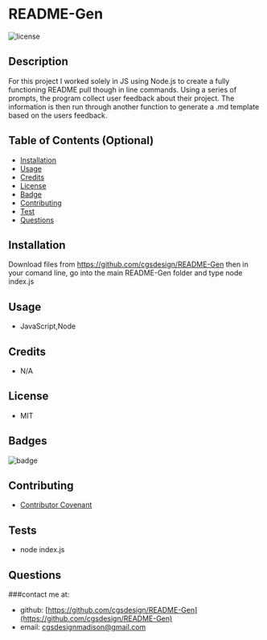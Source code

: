 

# README-Gen
![license](https://img.shields.io/badge/MIT-License-brightgreen)

## Description 

For this project I worked solely in JS using Node.js to create a fully functioning README pull though in line commands. Using a series of prompts, the program collect user feedback about their project. The information is then run through another function to generate a .md template based on the users feedback.

## Table of Contents (Optional)
* [Installation](#installation)
* [Usage](#usage)
* [Credits](#credits)
* [License](#license)
* [Badge](#badge)
* [Contributing](#contributing)
* [Test](#test)
* [Questions](#questions)

## <a name="installation">Installation</a>
Download files from https://github.com/cgsdesign/README-Gen then in your comand line, go into the main README-Gen folder and type node index.js 

## <a name="usage">Usage</a> 
* JavaScript,Node

## <a name="credits">Credits</a>
* N/A

## <a name="license">License</a>
* MIT

## <a name="badge">Badges</a>

![badge](https://img.shields.io/badge/undefined-primary-orange)

## <a name="contributing">Contributing</a>
* [Contributor Covenant](https://www.contributor-covenant.org/)

## <a name="test">Tests</a>
* node index.js

## <a name="questions">Questions</a>
###contact me at: 
* github: [https://github.com/cgsdesign/README-Gen](https://github.com/cgsdesign/README-Gen)
* email: [cgsdesignmadison@gmail.com](cgsdesignmadison@gmail.com)
